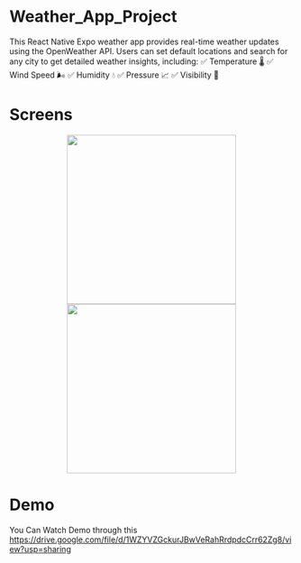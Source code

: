
# Weather_App_Project

This React Native Expo weather app provides real-time weather updates using the OpenWeather API. Users can set default locations and search for any city to get detailed weather insights, including:
✅ Temperature 🌡️
✅ Wind Speed 🌬️
✅ Humidity 💧
✅ Pressure 📈
✅ Visibility 👀

# Screens

<p align="center">
  <img src="https://github.com/user-attachments/assets/5244a5bc-bea0-400b-8979-f6285a865323" width="300">
  <img src="https://github.com/user-attachments/assets/576e4c0c-ea17-461a-837d-3de73df1a41f" width="300">
</p>


# Demo

You Can Watch Demo through this
https://drive.google.com/file/d/1WZYVZGckurJBwVeRahRrdpdcCrr62Zg8/view?usp=sharing
